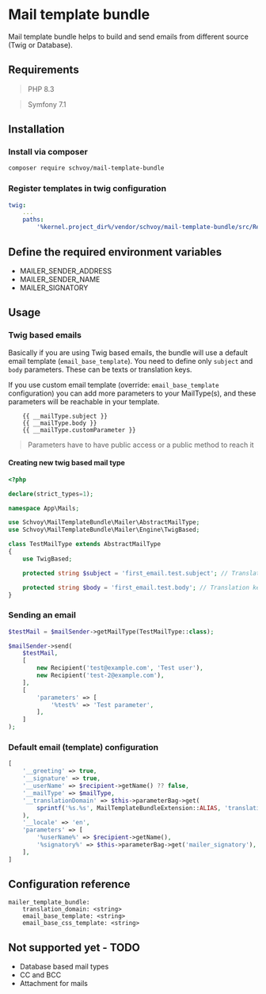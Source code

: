 # Mail template bundle

Mail template bundle helps to build and send emails from different source (Twig or Database).

## Requirements

> PHP 8.3

> Symfony 7.1
> 
## Installation

### Install via composer 
```bash
composer require schvoy/mail-template-bundle
```

### Register templates in twig configuration 

```yaml 
twig:
    ...
    paths:
        '%kernel.project_dir%/vendor/schvoy/mail-template-bundle/src/Resources/views': MailTemplateBundle
```

## Define the required environment variables

* MAILER_SENDER_ADDRESS
* MAILER_SENDER_NAME
* MAILER_SIGNATORY

## Usage

### Twig based emails

Basically if you are using Twig based emails, the bundle will use a default email template (`email_base_template`).
You need to define only `subject` and `body` parameters. 
These can be texts or translation keys.

If you use custom email template (override: `email_base_template` configuration) you can add more parameters to your MailType(s),
and these parameters will be reachable in your template. 

```twig
    {{ __mailType.subject }}
    {{ __mailType.body }}
    {{ __mailType.customParameter }}
```

> Parameters have to have public access or a public method to reach it

#### Creating new twig based mail type

```php
<?php

declare(strict_types=1);

namespace App\Mails;

use Schvoy\MailTemplateBundle\Mailer\AbstractMailType;
use Schvoy\MailTemplateBundle\Mailer\Engine\TwigBased;

class TestMailType extends AbstractMailType
{
    use TwigBased;

    protected string $subject = 'first_email.test.subject'; // Translation key

    protected string $body = 'first_email.test.body'; // Translation key
}
```

### Sending an email

```php
$testMail = $mailSender->getMailType(TestMailType::class);

$mailSender->send(
    $testMail,
    [
        new Recipient('test@example.com', 'Test user'),
        new Recipient('test-2@example.com'),
    ],
    [
        'parameters' => [
            '%test%' => 'Test parameter',
        ],
    ]
);
```

### Default email (template) configuration

```php
[
    '__greeting' => true,
    '__signature' => true,
    '__userName' => $recipient->getName() ?? false,
    '__mailType' => $mailType,
    '__translationDomain' => $this->parameterBag->get(
        sprintf('%s.%s', MailTemplateBundleExtension::ALIAS, 'translation_domain')
    ),
    '__locale' => 'en',
    'parameters' => [
        '%userName%' => $recipient->getName(),
        '%signatory%' => $this->parameterBag->get('mailer_signatory'),
    ],
]
```

## Configuration reference

```
mailer_template_bundle:
    translation_domain: <string>
    email_base_template: <string>
    email_base_css_template: <string>
```

## Not supported yet - TODO

* Database based mail types
* CC and BCC 
* Attachment for mails
